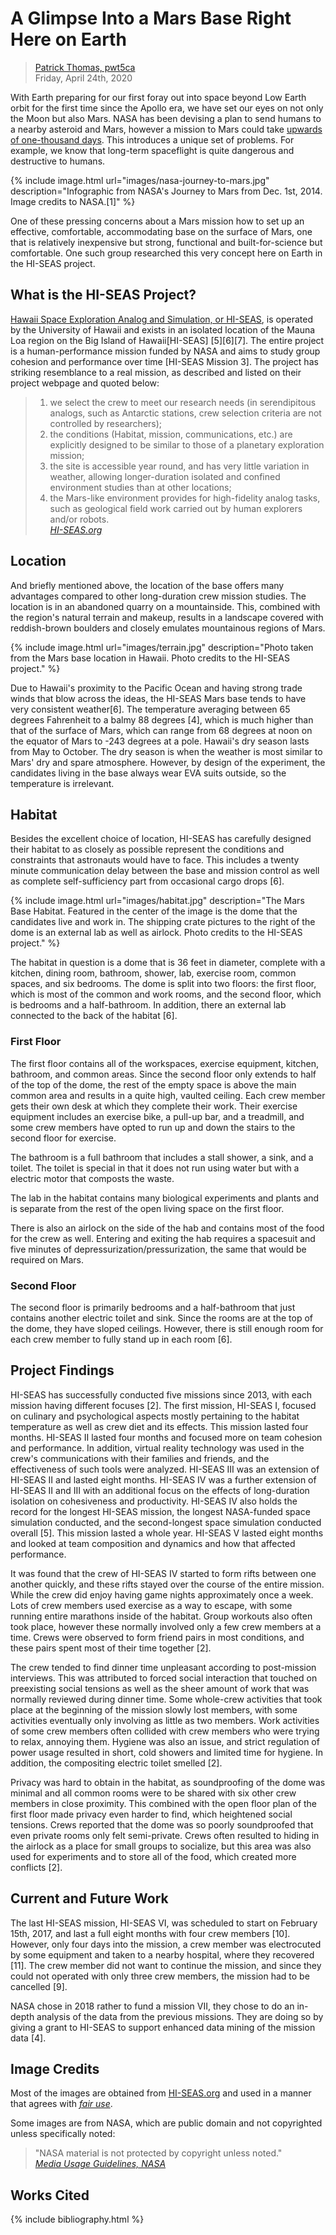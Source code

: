 # A Glimpse Into a Mars Base Right Here on Earth

> [Patrick Thomas, pwt5ca](https://github.com/patthomasrick)  
> Friday, April 24th, 2020

With Earth preparing for our first foray out into space beyond Low Earth orbit for the first time since the Apollo era, we have set our eyes on not only the Moon but also Mars. NASA has been devising a plan to send humans to a nearby asteroid and Mars, however a mission to Mars could take [upwards of one-thousand days](https://nvite.jsc.nasa.gov/presentations/b2/D1_Mars_Connolly.pdf). This introduces a unique set of problems. For example, we know that long-term spaceflight is quite dangerous and destructive to humans.

{% include image.html url="images/nasa-journey-to-mars.jpg" description="Infographic from NASA's Journey to Mars from Dec. 1st, 2014. Image credits to NASA.[1]" %}

One of these pressing concerns about a Mars mission how to set up an effective, comfortable, accommodating base on the surface of Mars, one that is relatively inexpensive but strong, functional and built-for-science but comfortable. One such group researched this very concept here on Earth in the HI-SEAS project.

## What is the HI-SEAS Project?

[Hawaii Space Exploration Analog and Simulation, or HI-SEAS](https://hi-seas.org/), is operated by the University of Hawaii and exists in an isolated location of the Mauna Loa region on the Big Island of Hawaii[HI-SEAS] [5][6][7]. The entire project is a human-performance mission funded by NASA and aims to study group cohesion and performance over time [HI-SEAS Mission 3]. The project has striking resemblance to a real mission, as described and listed on their project webpage and quoted below:

> 1. we select the crew to meet our research needs (in serendipitous analogs, such as Antarctic stations, crew selection criteria are not controlled by researchers);
> 2. the conditions (Habitat, mission, communications, etc.) are explicitly designed to be similar to those of a planetary exploration mission;
> 3. the site is accessible year round, and has very little variation in weather, allowing longer-duration isolated and confined environment studies than at other locations;
> 4. the Mars-like environment provides for high-fidelity analog tasks, such as geological field work carried out by human explorers and/or robots.  
> *[HI-SEAS.org](https://hi-seas.org/)*

## Location

And briefly mentioned above, the location of the base offers many advantages compared to other long-duration crew mission studies. The location is in an abandoned quarry on a mountainside. This, combined with the region's natural terrain and makeup, results in a landscape covered with reddish-brown boulders and closely emulates mountainous regions of Mars.

{% include image.html url="images/terrain.jpg" description="Photo taken from the Mars base location in Hawaii. Photo credits to the HI-SEAS project." %}

Due to Hawaii's proximity to the Pacific Ocean and having strong trade winds that blow across the ideas, the HI-SEAS Mars base tends to have very consistent weather[6]. The temperature averaging between 65 degrees Fahrenheit to a balmy 88 degrees [4], which is much higher than that of the surface of Mars, which can range from 68 degrees at noon on the equator of Mars to -243 degrees at a pole. Hawaii's dry season lasts from May to October. The dry season is when the weather is most similar to Mars' dry and spare atmosphere. However, by design of the experiment, the candidates living in the base always wear EVA suits outside, so the temperature is irrelevant.

## Habitat

Besides the excellent choice of location, HI-SEAS has carefully designed their habitat to as closely as possible represent the conditions and constraints that astronauts would have to face. This includes a twenty minute communication delay between the base and mission control as well as complete self-sufficiency part from occasional cargo drops [6].

{% include image.html url="images/habitat.jpg" description="The Mars Base Habitat. Featured in the center of the image is the dome that the candidates live and work in. The shipping crate pictures to the right of the dome is an external lab as well as airlock. Photo credits to the HI-SEAS project." %}

The habitat in question is a dome that is 36 feet in diameter, complete with a kitchen, dining room, bathroom, shower, lab, exercise room, common spaces, and six bedrooms. The dome is split into two floors: the first floor, which is most of the common and work rooms, and the second floor, which is bedrooms and a half-bathroom. In addition, there an external lab connected to the back of the habitat [6].

### First Floor

The first floor contains all of the workspaces, exercise equipment, kitchen, bathroom, and common areas. Since the second floor only extends to half of the top of the dome, the rest of the empty space is above the main common area and results in a quite high, vaulted ceiling. Each crew member gets their own desk at which they complete their work. Their exercise equipment includes an exercise bike, a pull-up bar, and a treadmill, and some crew members have opted to run up and down the stairs to the second floor for exercise.

The bathroom is a full bathroom that includes a stall shower, a sink, and a toilet. The toilet is special in that it does not run using water but with a electric motor that composts the waste.

The lab in the habitat contains many biological experiments and plants and is separate from the rest of the open living space on the first floor. 

There is also an airlock on the side of the hab and contains most of the food for the crew as well. Entering and exiting the hab requires a spacesuit and five minutes of depressurization/pressurization, the same that would be required on Mars.

### Second Floor

The second floor is primarily bedrooms and a half-bathroom that just contains another electric toilet and sink. Since the rooms are at the top of the dome, they have sloped ceilings. However, there is still enough room for each crew member to fully stand up in each room [6].

## Project Findings

HI-SEAS has successfully conducted five missions since 2013, with each mission having different focuses [2]. The first mission, HI-SEAS I, focused on culinary and psychological aspects mostly pertaining to the habitat temperature as well as crew diet and its effects. This mission lasted four months. HI-SEAS II lasted four months and focused more on team cohesion and performance. In addition, virtual reality technology was used in the crew's communications with their families and friends, and the effectiveness of such tools were analyzed. HI-SEAS III was an extension of HI-SEAS II and lasted eight months. HI-SEAS IV was a further extension of HI-SEAS II and III with an additional focus on the effects of long-duration isolation on cohesiveness and productivity. HI-SEAS IV also holds the record for the longest HI-SEAS mission, the longest NASA-funded space simulation conducted, and the second-longest space simulation conducted overall [5]. This mission lasted a whole year. HI-SEAS V lasted eight months and looked at team composition and dynamics and how that affected performance.

It was found that the crew of HI-SEAS IV started to form rifts between one another quickly, and these rifts stayed over the course of the entire mission. While the crew did enjoy having game nights approximately once a week. Lots of crew members used exercise as a way to escape, with some running entire marathons inside of the habitat. Group workouts also often took place, however these normally involved only a few crew members at a time. Crews were observed to form friend pairs in most conditions, and these pairs spent most of their time together [2].

The crew tended to find dinner time unpleasant according to post-mission interviews. This was attributed to forced social interaction that touched on preexisting social tensions as well as the sheer amount of work that was normally reviewed during dinner time. Some whole-crew activities that took place at the beginning of the mission slowly lost members, with some activities eventually only involving as little as two members. Work activities of some crew members often collided with crew members who were trying to relax, annoying them. Hygiene was also an issue, and strict regulation of power usage resulted in short, cold showers and limited time for hygiene. In addition, the compositing electric toilet smelled [2].

Privacy was hard to obtain in the habitat, as soundproofing of the dome was minimal and all common rooms were to be shared with six other crew members in close proximity. This combined with the open floor plan of the first floor made privacy even harder to find, which heightened social tensions. Crews reported that the dome was so poorly soundproofed that even private rooms only felt semi-private. Crews often resulted to hiding in the airlock as a place for small groups to socialize, but this area was also used for experiments and to store all of the food, which created more conflicts [2].

## Current and Future Work

The last HI-SEAS mission, HI-SEAS VI, was scheduled to start on February 15th, 2017, and last a full eight months with four crew members [10]. However, only four days into the mission, a crew member was electrocuted by some equipment and taken to a nearby hospital, where they recovered [11]. The crew member did not want to continue the mission, and since they could not operated with only three crew members, the mission had to be cancelled [9].

NASA chose in 2018 rather to fund a mission VII, they chose to do an in-depth analysis of the data from the previous missions. They are doing so by giving a grant to HI-SEAS to support enhanced data mining of the mission data [4].

## Image Credits

Most of the images are obtained from [HI-SEAS.org](https://hi-seas.org/) and used in a manner that agrees with *[fair use](https://en.wikipedia.org/wiki/Fair_use)*.

Some images are from NASA, which are public domain and not copyrighted unless specifically noted:

> "NASA material is not protected by copyright unless noted."  
> *[Media Usage Guidelines, NASA](https://www.nasa.gov/multimedia/guidelines/index.html)*

## Works Cited

{% include bibliography.html %}

<!-- 1. Connolly J. Deep Space Transport (DST) and Mars Mission Architecture. :20.
2. Häuplik-Meusburger S, Binsted K, Bassingthwaighte T, Petrov G. Habitability Studies and Full Scale Simulation Research: Preliminary themes following HISEAS mission IV. :18.
3. Hawaii. In: Wikipedia. ; 2020. https://en.wikipedia.org/w/index.php?title=Hawaii&oldid=952568872. Accessed April 24, 2020.
4. HI-SEAS. In: Wikipedia. ; 2020. https://en.wikipedia.org/w/index.php?title=HI-SEAS&oldid=939222655. Accessed April 12, 2020.
5. HI-SEAS. HI-SEAS. http://hi-seas.org/. Accessed April 12, 2020.
6. Soderman, SSERVI Staff. HI-SEAS Mission 3. Solar System Exploration Research Virtual Institute. https://sservi.nasa.gov/articles/hi-seas-mission-3/. Published 2014. Accessed April 25, 2020.
7. Siceloff S. HI-SEAS Team Completes 8-Month Isolation Mission. NASA. http://www.nasa.gov/feature/hi-seas-team-completes-8-month-isolation-mission. Published June 19, 2015. Accessed April 12, 2020.
8. Cofield C. Life on Mars: Inside The HI-SEAS Isolation Habitat (Gallery). Space.com. https://www.space.com/33941-inside-hiseas-isolation-habitat-hawaii.html. Published September 2, 2016. Accessed April 25, 2020.
9. Binsted K. Mānoa: HI-SEAS Mission VI cancelled | University of Hawaii News. https://manoa.hawaii.edu/news/article.php?aId=9103. Published February 26, 2018. Accessed April 25, 2020.
10. Trifonovitch KA. Mānoa: HI-SEAS Mission VI is the most international crew in study history | University of Hawaii News. http://manoa.hawaii.edu/news/article.php?aId=9072. Published November 30, 2017. Accessed April 25, 2020.
11. Meisenzahl D. Mānoa: HI-SEAS Mission VI postponed following a minor accident | University of Hawaii News. https://manoa.hawaii.edu/news/article.php?aId=9085. Published February 19, 2018. Accessed April 25, 2020.
12. Daines G. NASA’s Journey to Mars. NASA. http://www.nasa.gov/content/nasas-journey-to-mars. Published February 13, 2015. Accessed April 24, 2020. -->
